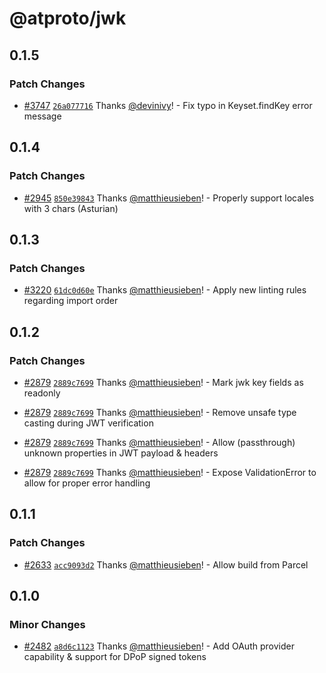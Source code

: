 # @atproto/jwk

## 0.1.5

### Patch Changes

- [#3747](https://github.com/bluesky-social/atproto/pull/3747) [`26a077716`](https://github.com/bluesky-social/atproto/commit/26a07771673bf1090a61efb7c970235f0b2509fc) Thanks [@devinivy](https://github.com/devinivy)! - Fix typo in Keyset.findKey error message

## 0.1.4

### Patch Changes

- [#2945](https://github.com/bluesky-social/atproto/pull/2945) [`850e39843`](https://github.com/bluesky-social/atproto/commit/850e39843cb0ec9ea716675f7568c0c601f45e29) Thanks [@matthieusieben](https://github.com/matthieusieben)! - Properly support locales with 3 chars (Asturian)

## 0.1.3

### Patch Changes

- [#3220](https://github.com/bluesky-social/atproto/pull/3220) [`61dc0d60e`](https://github.com/bluesky-social/atproto/commit/61dc0d60e19b88c6427a54c6d95a391b5f4da7bd) Thanks [@matthieusieben](https://github.com/matthieusieben)! - Apply new linting rules regarding import order

## 0.1.2

### Patch Changes

- [#2879](https://github.com/bluesky-social/atproto/pull/2879) [`2889c7699`](https://github.com/bluesky-social/atproto/commit/2889c76995ce3c569f595ac3c678218e9ce659f0) Thanks [@matthieusieben](https://github.com/matthieusieben)! - Mark jwk key fields as readonly

- [#2879](https://github.com/bluesky-social/atproto/pull/2879) [`2889c7699`](https://github.com/bluesky-social/atproto/commit/2889c76995ce3c569f595ac3c678218e9ce659f0) Thanks [@matthieusieben](https://github.com/matthieusieben)! - Remove unsafe type casting during JWT verification

- [#2879](https://github.com/bluesky-social/atproto/pull/2879) [`2889c7699`](https://github.com/bluesky-social/atproto/commit/2889c76995ce3c569f595ac3c678218e9ce659f0) Thanks [@matthieusieben](https://github.com/matthieusieben)! - Allow (passthrough) unknown properties in JWT payload & headers

- [#2879](https://github.com/bluesky-social/atproto/pull/2879) [`2889c7699`](https://github.com/bluesky-social/atproto/commit/2889c76995ce3c569f595ac3c678218e9ce659f0) Thanks [@matthieusieben](https://github.com/matthieusieben)! - Expose ValidationError to allow for proper error handling

## 0.1.1

### Patch Changes

- [#2633](https://github.com/bluesky-social/atproto/pull/2633) [`acc9093d2`](https://github.com/bluesky-social/atproto/commit/acc9093d2845eba02b68fb2f9db33e4f1b59bb10) Thanks [@matthieusieben](https://github.com/matthieusieben)! - Allow build from Parcel

## 0.1.0

### Minor Changes

- [#2482](https://github.com/bluesky-social/atproto/pull/2482) [`a8d6c1123`](https://github.com/bluesky-social/atproto/commit/a8d6c112359f5c4c0cfbe2df63443ed275f2a646) Thanks [@matthieusieben](https://github.com/matthieusieben)! - Add OAuth provider capability & support for DPoP signed tokens
